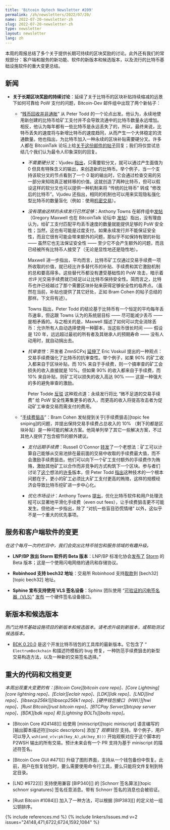 ```yaml
---
title: 'Bitcoin Optech Newsletter #209'
permalink: /zh/newsletters/2022/07/20/
name: 2022-07-20-newsletter-zh
slug: 2022-07-20-newsletter-zh
type: newsletter
layout: newsletter
lang: zh
---
```


本周的周报总结了多个关于提供长期可持续的区块奖励的讨论。此外还有我们的常规部分：客户端和服务的新功能、软件的新版本和候选版本，以及流行的比特币基础设施软件的重大变更总结。

## 新闻

- **<!--longterm-block-reward-ongoing-discussion-->关于长期区块奖励的持续讨论**：延续了关于比特币的区块补贴持续缩减的远景下如何可靠给 PoW 支付的问题，Bitcoin-Dev 邮件组中出现了两个新帖子：

  - “[<!--tail-emission-is-not-inflationary-->残币回收并非通胀][todd tail]” 从 Peter Todd 的一个论点出发。他认为，永续地使用新创建的比特币给矿工支付并不会导致流通中的比特币数量永远增加。相反，他认为每年都有一些比特币是永远丢失了的，所以，最终来说，比特币丢失的速度将与新增比特币的速度趋同，从而产生一个大体稳定的流通数量。他也指出，为比特币加入一种永续的区块补贴需要硬分叉。许多人都在 BitcoinTalk 论坛上给[关于这份邮件的帖子][talk tail]回复；我们将仅尝试总结几个我们认为最令人印象深刻的回复。

    - *<!--hard-fork-not-required-->不需要硬分叉*：Vjudeu [指出][vjudeu sf]，只需要软分叉，就可以通过产生面值为 0 但具有特殊含义的输出，来创造新的比特币。举个例子，当一个支持该软分叉的节点看到了一个 0 聪的输出时，它会通过检查交易的另一部分来知晓真正被转移的价值。这就创造了两种比特币，但可以假设这样的软分叉也可以提供一种机制来将 “传统的比特币” 转成 “修改后的比特币”。Vjudeu 还指出，相同的机制也可以用来实现隐私强化型比特币的数量盲化（例如：使用[机密交易][confidential transactions]）。

    - *<!--no-reason-to-believe-perpetual-issuance-is-sufficient-->没有理由这样的永续发行已然足够*：Anthony Towns 在邮件组中[发帖][towns pi]（Gregory Maxwell 也在 BitcoinTalk 论坛中 [发帖][maxwell pi]）指出，没有理由认为，给矿工支付匹配平均丢币速度的数量就能提供足够的 PoW 安全性；当然，这也有可能是过度支付。如果永续发行并不能保证安全性，而且它很有可能会带来额外的问题，那似乎不如保持有限的补贴 —— 虽然它也无法保证安全性 —— 至少它不会产生额外的问题，而且已经被所有比特币人接受了（无论是显性地还是隐性地）。

      Maxwell 进一步指出，平均而言，比特币矿工仅通过交易手续费一项所收取的价值，就已经比许多替代币的补贴、手续费和其它激励机制的总和要高得多。这些替代币都没有遭受基础性的 PoW 攻击，暗示着 *也许* 光交易手续费就已经足以让比特币保持安全性。简而言之，比特币也许已经越过了那个需要区块补贴来获得足够安全性的临界点。（虽然在当前，补贴也提供了其它好处，正如 Bram Cohen 的帖子总结的那样。下文将有述）。

      Towns 指出，Peter Todd 的结论基于比特币有一个恒定的平均每年丢币速率，但这跟 Towns 认为的系统层目标 —— 尽可能减少丢币 —— 是相矛盾的。与之相关的是，Maxwell 描述了如何可以完全消除丢币：允许所有人自动选择使用一种脚本，当这些币很长时间 —— 假设是 120 年，远远超过最初的所有者及其继承人的预期寿命 —— 没有人动用时，就自动捐出去。

    - *<!--censorship-resistance-->抗审查性*：开发者 ZmnSCPxj [延伸了][zmnscpxj cr] Eric Voskuil 提出的一种观点：交易手续费强化了比特币的抗审查性。举个例子，如果 90% 的矿工收入都来自于区块补贴，而 10% 来自于手续费，则一个搞审查的矿工会损失的收入直接就是 10%。但如果 90% 的收入都来自于手续费，而 10% 来自补贴，则矿工可以损失的收入高达 90% —— 这是一种强大的多的避免审查的激励。

      Peter Todde [反驳][todd cr] 这种观点道：永续发行将比 “微不足道的交易手续费” 给 PoW 安全性筹集更多的收入，而更高的收入将提高攻击者为促动矿工审查交易而需支付的费用。

  - “[<!--fee-sniping-->手续费狙击][cohen fs]”：Bram Cohen 发帖提到关于[手续费狙击][topic fee sniping]的问题，并提出保持交易手续费占总收入的 10% （剩下的都是区块补贴）是一种可能的解决方案。他简单列举了其它一些解决方案，不过其他人提供了包含细节的额外建议。

    - *<!--paying-fees-forward-->支付远期手续费*：Russell O'Connor [转发][oconnor forward fees]了一个老想法：矿工可以计算自己能够从交易池排在最前面的交易中收取的手续费最大值，而不会激励手续费狙击。他们可以向下一个矿工支付额外的手续费作为贿赂，激励其他矿工以合作而非竞争的方式构筑下一个区块。参与者们讨论了[这个][towns ff]想法的[许多][oconnor ff2]版本，但 Peter Todd [指出][todd centralizing]这种技术的一个根本问题在于，更小的矿工必须比大矿工支付更高的贿赂，这样的规模经济会导致比特币挖矿进一步中心化。

    - *<!--improving-market-design-->优化市场设计*：Anthony Towns [提出][towns market design]，优化比特币软件和用户处理流程可以显著地平滑化手续费（even out fees），让手续费狙击更不可能发生。但他进一步指出，除了 “对抗一些盲目恐慌情绪” 以外，这似乎不是一个重大的优先事项。

## 服务和客户端软件的变更

*在这个每月一次的栏目中，我们会突出比特币钱包和服务领域的有趣升级。*

- **<!--lnpbp-release-storm-beta-software-->LNP/BP 放出 Storm 软件的 Beta 版本**：LNP/BP 标准化协会[发布了][lnpbp tweet] [Storm][storm github] 的 Beta 版本；这是一个使用闪电网络的通讯和存储协议。

- **<!--robinhood-supports-bech32-->Robinhood 支持 bech32 地址**：交易所 Robinhood 支持[取款][robinhood withdrawals]到 [bech32][topic bech32] 地址。

- **<!--sphinx-announces-vls-signing-device-->Sphine 宣布支持使用 VLS 签名设备**：Sphinx 团队使用 “[可验证的闪电签名器（VLS）][vls gitlab]” [发布][sphinx vls blog] 一个硬件签名设备接口。

## 新版本和候选版本

*热门比特币基础设施项目的新版本和候选版本。请考虑升级到新版本，或帮助测试候选版本。*

- [BDK 0.20.0][] 是这个开发比特币钱包的工具库的最新版本。它包含了 “ ` ElectrumBockchain ` 和描述符模板的 bug 修复，一种防范手续费狙击的新型交易构造方法，以及一种新的交易签名选择。”

## 重大的代码和文档变更

*本周出现重大变更的有：[Bitcoin Core][bitcoin core repo]、[Core Lightning][core lightning repo]、[Eclair][eclair repo]、[LDK][ldk repo]、[LND][lnd repo]、[libsecp256k1][libsecp256k1 repo]、[硬件钱包接口（HWI）][hwi repo]、[Rust Bitcoin][rust bitcoin repo]、[BTCPay Server][btcpay server repo]、[BDK][bdk repo] 和 [Lightning BOLTs][bolts repo]。*

- [Bitcoin Core #24148][] 给使用 [miniscript][topic miniscript] 语言编写的[输出脚本描述符][topic descriptors] 添加了 *观察钱包* 支持。举个例子，用户可以导入 ` wsh(and_v(v:pk(key_A),pk(key_B))) ` 开始观察对应于这个脚本的 P2WSH 输出的所有交易。预计未来会有一个 PR 支持为基于 miniscript 的描述符签名。

- [Bitcoin Core GUI #471][] 升级了图形界面，支持从一个钱包备份中恢复。此前，用户在恢复钱包时，要么需要使用命令行工具，要么只能将文件复制到特定目录。

- [LND #6722][] 支持使用兼容 [BIP340][] 的 [Schnorr 签名算法][topic schnorr signatures] 签名任意消息。带有 Schnorr 签名的消息也会被验证。

- [Rust Bitcoin #1084][] 加入了一种方法，可以根据 [BIP383][] 的定义给一组公钥排序。

{% include references.md %}
{% include linkers/issues.md v=2 issues="24148,471,6722,6724,1592,1084" %}

[bdk 0.20.0]: https://github.com/bitcoindevkit/bdk/releases/tag/v0.20.0
[todd tail]: https://gnusha.org/url/https://lists.linuxfoundation.org/pipermail/bitcoin-dev/2022-July/020665.html
[talk tail]: https://bitcointalk.org/index.php?topic=5405755.0
[vjudeu sf]: https://gnusha.org/url/https://lists.linuxfoundation.org/pipermail/bitcoin-dev/2022-July/020684.html
[confidential transactions]: https://en.bitcoin.it/wiki/Confidential_transactions
[towns pi]: https://gnusha.org/url/https://lists.linuxfoundation.org/pipermail/bitcoin-dev/2022-July/020693.html
[maxwell pi]: https://bitcointalk.org/index.php?topic=5405755.0
[zmnscpxj cr]: https://gnusha.org/url/https://lists.linuxfoundation.org/pipermail/bitcoin-dev/2022-July/020678.html
[voskuil cr]: https://gnusha.org/url/https://lists.linuxfoundation.org/pipermail/bitcoin-dev/2022-July/020676.html
[todd cr]: https://gnusha.org/url/https://lists.linuxfoundation.org/pipermail/bitcoin-dev/2022-July/020688.html
[cohen fs]: https://gnusha.org/url/https://lists.linuxfoundation.org/pipermail/bitcoin-dev/2022-July/020702.html
[oconnor forward fees]: https://gnusha.org/url/https://lists.linuxfoundation.org/pipermail/bitcoin-dev/2022-July/020704.html
[oconnor ff2]: https://gnusha.org/url/https://lists.linuxfoundation.org/pipermail/bitcoin-dev/2022-July/020719.html
[towns ff]: https://gnusha.org/url/https://lists.linuxfoundation.org/pipermail/bitcoin-dev/2022-July/020735.html
[todd centralizing]: https://gnusha.org/url/https://lists.linuxfoundation.org/pipermail/bitcoin-dev/2022-July/020705.html
[towns market design]: https://gnusha.org/url/https://lists.linuxfoundation.org/pipermail/bitcoin-dev/2022-July/020716.html
[lnpbp tweet]: https://twitter.com/lnp_bp/status/1545366480593846275
[storm github]: https://github.com/Storm-WG
[robinhood withdrawals]: https://robinhood.com/us/en/support/articles/cryptocurrency-wallets/#Supportedaddressformatsforcryptowithdrawals
[sphinx vls blog]: https://sphinx.chat/2022/06/27/a-lightning-nodes-problem-with-hats/
[vls gitlab]: https://gitlab.com/lightning-signer/docs
